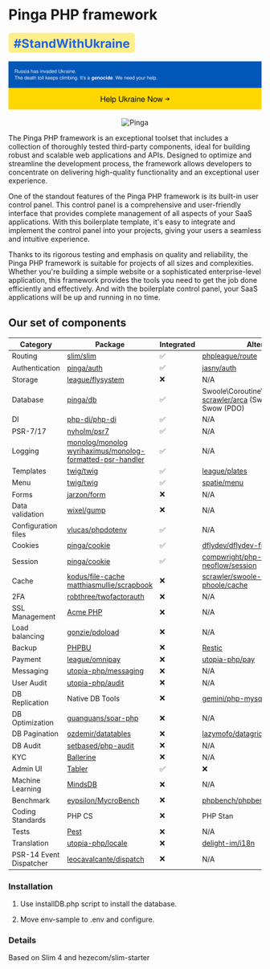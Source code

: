 # Pinga PHP framework

[![StandWithUkraine](https://raw.githubusercontent.com/vshymanskyy/StandWithUkraine/main/badges/StandWithUkraine.svg)](https://github.com/vshymanskyy/StandWithUkraine/blob/main/docs/README.md)

[![SWUbanner](https://raw.githubusercontent.com/vshymanskyy/StandWithUkraine/main/banner2-direct.svg)](https://github.com/vshymanskyy/StandWithUkraine/blob/main/docs/README.md)

<div style="text-align:center">
  <img src="https://getpinga.com/logo.svg" alt="Pinga" width="200">
</div>

The Pinga PHP framework is an exceptional toolset that includes a collection of thoroughly tested third-party components, ideal for building robust and scalable web applications and APIs. Designed to optimize and streamline the development process, the framework allows developers to concentrate on delivering high-quality functionality and an exceptional user experience.

One of the standout features of the Pinga PHP framework is its built-in user control panel. This control panel is a comprehensive and user-friendly interface that provides complete management of all aspects of your SaaS applications. With this boilerplate template, it's easy to integrate and implement the control panel into your projects, giving your users a seamless and intuitive experience.

Thanks to its rigorous testing and emphasis on quality and reliability, the Pinga PHP framework is suitable for projects of all sizes and complexities. Whether you're building a simple website or a sophisticated enterprise-level application, this framework provides the tools you need to get the job done efficiently and effectively. And with the boilerplate control panel, your SaaS applications will be up and running in no time.

## Our set of components

| Category | Package | Integrated | Alternative | Integrated |
| --- | --- | --- | --- | --- |
| Routing | [slim/slim](https://packagist.org/packages/slim/slim) | ✅ | [phpleague/route](https://packagist.org/packages/league/route) | ❌ |
| Authentication | [pinga/auth](https://packagist.org/packages/pinga/auth) | ✅ | [jasny/auth](https://packagist.org/packages/jasny/auth) | ❌ |
| Storage | [league/flysystem](https://packagist.org/packages/league/flysystem) | ❌ | N/A | ❌ |
| Database | [pinga/db](https://packagist.org/packages/pinga/db) | ✅ | Swoole\Coroutine\MySQL/PostgreSQL<br>[scrawler/arca](https://packagist.org/packages/scrawler/arca) (Swoole)<br>Swow (PDO) | ❌ | ❌ |
| DI | [php-di/php-di](https://packagist.org/packages/php-di/php-di) | ✅ | N/A | ❌ |
| PSR-7/17 | [nyholm/psr7](https://packagist.org/packages/nyholm/psr7) | ✅ | N/A | ❌ |
| Logging | [monolog/monolog](https://packagist.org/packages/monolog/monolog)<br>[wyrihaximus/monolog-formatted-psr-handler](https://packagist.org/packages/wyrihaximus/monolog-formatted-psr-handler) | ✅ | N/A | ❌ |
| Templates | [twig/twig](https://packagist.org/packages/twig/twig) | ✅ | [league/plates](https://packagist.org/packages/league/plates) | ❌ |
| Menu | [twig/twig](https://packagist.org/packages/twig/twig) | ✅ | [spatie/menu](https://packagist.org/packages/spatie/menu) | ❌ |
| Forms | [jarzon/form](https://packagist.org/packages/jarzon/form) | ❌ | N/A | ❌ |
| Data validation | [wixel/gump](https://packagist.org/packages/wixel/gump) | ❌ | N/A | ❌ |
| Configuration files | [vlucas/phpdotenv](https://packagist.org/packages/vlucas/phpdotenv) | ✅ | N/A | ❌ |
| Cookies | [pinga/cookie](https://packagist.org/packages/pinga/cookie) | ✅ | [dflydev/dflydev-fig-cookies](https://packagist.org/packages/dflydev/dflydev-fig-cookies) | ❌ |
| Session | [pinga/cookie](https://packagist.org/packages/pinga/cookie) | ✅ | [compwright/php-session](compwright/php-session)<br>[neoflow/session](neoflow/session) | ❌ |
| Cache | [kodus/file-cache](https://packagist.org/packages/kodus/file-cache)<br>[matthiasmullie/scrapbook](https://packagist.org/packages/matthiasmullie/scrapbook) | ❌ | [scrawler/swoole-cache](https://packagist.org/packages/scrawler/swoole-cache)<br>[phoole/cache](https://packagist.org/packages/phoole/cache) | ❌ |
| 2FA | [robthree/twofactorauth](https://packagist.org/packages/robthree/twofactorauth) | ❌ | N/A | ❌ |
| SSL Management | [Acme PHP](https://acmephp.github.io/) | ❌ | N/A | ❌ |
| Load balancing | [gonzie/pdoload](https://packagist.org/packages/gonzie/pdoload) | ❌ | N/A | ❌ |
| Backup | [PHPBU](https://phpbu.de/) | ❌ | [Restic](https://restic.net/) | ❌ |
| Payment | [league/omnipay](https://packagist.org/packages/league/omnipay) | ❌ | [utopia-php/pay](https://packagist.org/packages/utopia-php/pay) | ❌ |
| Messaging | [utopia-php/messaging](https://packagist.org/packages/utopia-php/messaging) | ❌ | N/A | ❌ |
| User Audit | [utopia-php/audit](https://packagist.org/packages/utopia-php/audit) | ❌ | N/A | ❌ |
| DB Replication | Native DB Tools | ❌ | [gemini/php-mysql-replication](https://packagist.org/packages/gemini/php-mysql-replication) | ❌ |
| DB Optimization | [guanguans/soar-php](https://packagist.org/packages/guanguans/soar-php) | ❌ | N/A | ❌ |
| DB Pagination | [ozdemir/datatables](https://packagist.org/packages/ozdemir/datatables) | ❌ | [lazymofo/datagrid](https://github.com/lazymofo/datagrid) | ❌ |
| DB Audit | [setbased/php-audit](https://packagist.org/packages/setbased/php-audit) | ❌ | N/A | ❌ |
| KYC | [Ballerine](https://github.com/ballerine-io/ballerine) | ❌ | N/A | ❌ |
| Admin UI | [Tabler](https://github.com/tabler/tabler) | ✅ | ❌ | ❌ |
| Machine Learning | [MindsDB](https://mindsdb.com/) | ❌ | N/A | ❌ |
| Benchmark | [eypsilon/MycroBench](https://packagist.org/packages/eypsilon/MycroBench) | ❌ | [phpbench/phpbench](https://packagist.org/packages/phpbench/phpbench) | ❌ |
| Coding Standards | PHP CS | ❌ | PHP Stan | ❌ |
| Tests | [Pest](https://pestphp.com/) | ❌ | N/A | ❌ |
| Translation | [utopia-php/locale](https://packagist.org/packages/utopia-php/locale) | ❌ | [delight-im/i18n](https://packagist.org/packages/delight-im/i18n) | ❌ |
| PSR-14 Event Dispatcher | [leocavalcante/dispatch](https://packagist.org/packages/leocavalcante/dispatch) | ❌ | N/A | ❌ |

### Installation

1. Use installDB.php script to install the database.

2. Move env-sample to .env and configure.

### Details

Based on Slim 4 and hezecom/slim-starter
